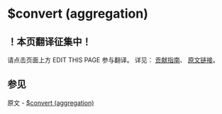 # $convert (aggregation)

## ！本页翻译征集中！

请点击页面上方 EDIT THIS PAGE 参与翻译。
详见：
[贡献指南]( https://github.com/JinMuInfo/MongoDB-Manual-zh/blob/master/CONTRIBUTING.md )、
[原文链接](  https://docs.mongodb.com/manual/reference/operator/aggregation/convert/  )。

## 参见

原文 - [$convert (aggregation)]( https://docs.mongodb.com/manual/reference/operator/aggregation/convert/ )

